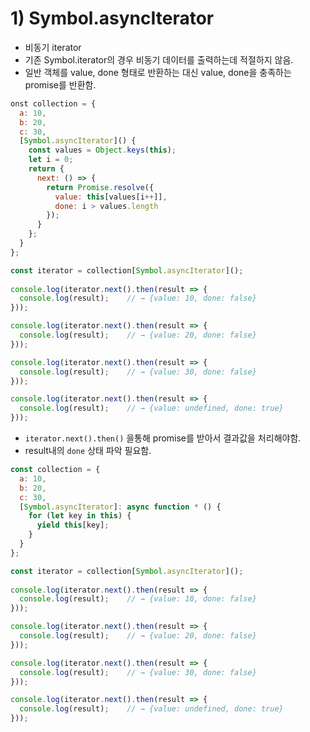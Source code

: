 # 1\) Symbol.asyncIterator

* 비동기 iterator
* 기존 Symbol.iterator의 경우 비동기 데이터를 출력하는데 적절하지 않음.
* 일반 객체를 value, done 형태로 반환하는 대신 value, done을 충족하는 promise를 반환함.

```javascript
onst collection = {
  a: 10,
  b: 20,
  c: 30,
  [Symbol.asyncIterator]() {
    const values = Object.keys(this);
    let i = 0;
    return {
      next: () => {
        return Promise.resolve({
          value: this[values[i++]], 
          done: i > values.length
        });
      }
    };
  }
};

const iterator = collection[Symbol.asyncIterator]();
  
console.log(iterator.next().then(result => {
  console.log(result);    // → {value: 10, done: false}
}));

console.log(iterator.next().then(result => {
  console.log(result);    // → {value: 20, done: false} 
}));

console.log(iterator.next().then(result => {
  console.log(result);    // → {value: 30, done: false} 
}));

console.log(iterator.next().then(result => {
  console.log(result);    // → {value: undefined, done: true} 
}));
```

* `iterator.next().then()` 을통해 promise를 받아서 결과값을 처리해야함.
* result내의 `done` 상태 파악 필요함.

```javascript
const collection = {
  a: 10,
  b: 20,
  c: 30,
  [Symbol.asyncIterator]: async function * () {
    for (let key in this) {
      yield this[key];
    }
  }
};

const iterator = collection[Symbol.asyncIterator]();
  
console.log(iterator.next().then(result => {
  console.log(result);    // → {value: 10, done: false}
}));

console.log(iterator.next().then(result => {
  console.log(result);    // → {value: 20, done: false} 
}));

console.log(iterator.next().then(result => {
  console.log(result);    // → {value: 30, done: false} 
}));

console.log(iterator.next().then(result => {
  console.log(result);    // → {value: undefined, done: true} 
}));
```



